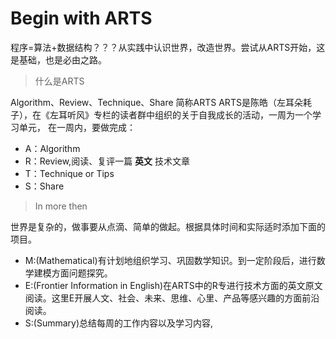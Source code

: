 # Begin with ARTS

程序=算法+数据结构？？？从实践中认识世界，改造世界。尝试从ARTS开始，这是基础，也是必由之路。

> 什么是ARTS

Algorithm、Review、Technique、Share 简称ARTS
ARTS是陈皓（左耳朵耗子），在《左耳听风》专栏的读者群中组织的关于自我成长的活动，一周为一个学习单元，
在一周内，要做完成：
- A：Algorithm
- R：Review,阅读、复评一篇 **英文** 技术文章
- T：Technique or Tips
- S：Share

> In more then

世界是复杂的，做事要从点滴、简单的做起。根据具体时间和实际适时添加下面的项目。

- M:(Mathematical)有计划地组织学习、巩固数学知识。到一定阶段后，进行数学建模方面问题探究。
- E:(Frontier Information in English)在ARTS中的R专进行技术方面的英文原文阅读。这里E开展人文、社会、未来、思维、心里、产品等感兴趣的方面前沿阅读。
- S:(Summary)总结每周的工作内容以及学习内容,
